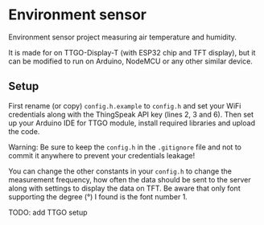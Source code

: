 # Environment sensor

Environment sensor project measuring air temperature and humidity.

It is made for on TTGO-Display-T (with ESP32 chip and TFT display), but it can be modified to run on Arduino,
NodeMCU or any other similar device.

## Setup
First rename (or copy) `config.h.example` to `config.h` and set your WiFi credentials along with the ThingSpeak API key (lines 2, 3 and 6). Then set up your Arduino IDE for TTGO module, install required libraries and upload the code.

Warning: Be sure to keep the `config.h` in the `.gitignore` file and not to commit it anywhere to prevent your credentials leakage!

You can change the other constants in your `config.h` to change the measurement frequency, how often the data should be sent to the server along with settings to display the data on TFT. Be aware that only font supporting the degree (°) I found is the font number 1.

TODO: add TTGO setup
